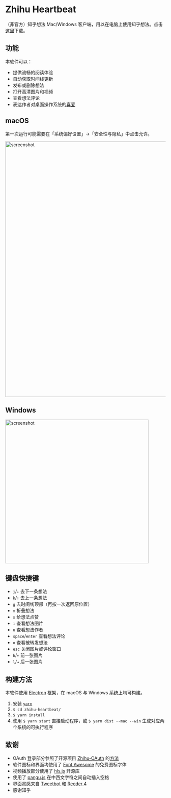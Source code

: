 # Zhihu Heartbeat

（非官方）知乎想法 Mac/Windows 客户端，用以在电脑上使用知乎想法。点击[这里](https://github.com/apm1467/zhihu-heartbeat/releases/latest)下载。

## 功能

本软件可以：

- 提供流畅的阅读体验
- 自动获取时间线更新
- 发布或删除想法
- 打开高清图片和视频
- 查看想法评论
- 表达作者对桌面操作系统的[喜爱](https://overcast.fm/+CdRRhGxw/1:30:56)

## macOS

第一次运行可能需要在「系统偏好设置」→「安全性与隐私」中点击允许。

<img width="800" alt="screenshot" src="https://user-images.githubusercontent.com/10210967/55666973-73846900-5856-11e9-9121-b062e28cc1b4.png">


## Windows

<img width="450" alt="screenshot" src="https://user-images.githubusercontent.com/10210967/55829427-eae42200-5b0e-11e9-8030-0a4fd85c9d99.png">

## 键盘快捷键

- `j`/`↓` 去下一条想法
- `k`/`↑` 去上一条想法
- `g` 去时间线顶部（再按一次返回原位置）
- `m` 折叠想法
- `s` 给想法点赞
- `i` 查看想法图片
- `u` 查看想法作者
- `space`/`enter` 查看想法评论
- `o` 查看被转发想法
- `esc` 关闭图片或评论窗口
- `h`/`←` 前一张图片
- `l`/`→` 后一张图片

## 构建方法

本软件使用 [Electron](https://electronjs.org) 框架，在 macOS 与 Windows 系统上均可构建。

1. 安装 [`yarn`](https://yarnpkg.com/lang/en/docs/install/) 
2. `$ cd zhihu-heartbeat/`
3. `$ yarn install`
4. 使用 `$ yarn start` 直接启动程序，或 `$ yarn dist --mac --win` 生成对应两个系统的可执行程序

## 致谢

- OAuth 登录部分参照了开源项目 [Zhihu-OAuth](https://github.com/7sDream/zhihu-oauth) 的[方法](http://zhihu-oauth.readthedocs.io/zh_CN/latest/for-dev/oauth/game.html)
- 软件图标和界面均使用了 [Font Awesome](https://fontawesome.com) 的免费图标字体
- 视频播放部分使用了 [hls.js](https://github.com/video-dev/hls.js/) 开源库
- 使用了 [pangu.js](https://github.com/vinta/pangu.js) 在中西文字符之间自动插入空格
- 界面灵感来自 [Tweetbot](https://tapbots.com/tweetbot/mac/) 和 [Reeder 4](https://beta.reeder.ch)
- 感谢知乎
